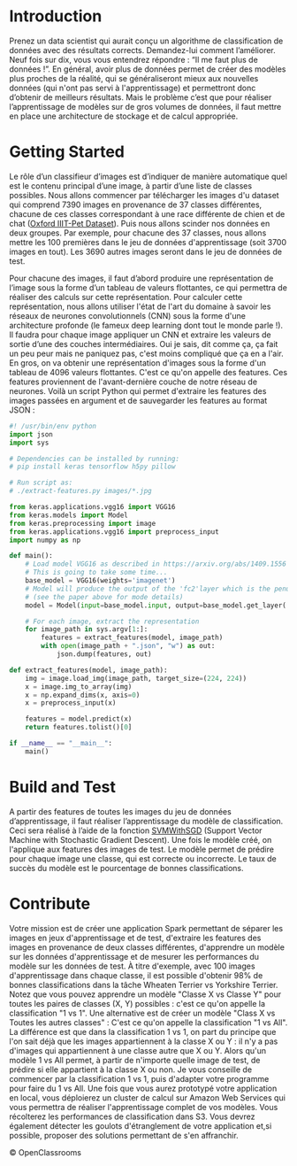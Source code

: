 # Introduction 
Prenez un data scientist qui aurait conçu un algorithme de classification de données avec des résultats corrects. Demandez-lui comment l’améliorer. Neuf fois sur dix, vous vous entendrez répondre : “Il me faut plus de données !”. En général, avoir plus de données permet de créer des modèles plus proches de la réalité, qui se généraliseront mieux aux nouvelles données (qui n'ont pas servi à l'apprentissage) et permettront donc d’obtenir de meilleurs résultats. Mais le problème c’est que pour réaliser l’apprentissage de modèles sur de gros volumes de données, il faut mettre en place une architecture de stockage et de calcul appropriée.

# Getting Started
Le rôle d’un classifieur d’images est d’indiquer de manière automatique quel est le contenu principal d’une image, à partir d’une liste de classes possibles. Nous allons commencer par télécharger les images d'u dataset  qui comprend 7390 images en provenance de 37 classes différentes, chacune de ces classes correspondant à une race différente de chien et de chat ([Oxford IIIT-Pet Dataset]('http://www.robots.ox.ac.uk/~vgg/data/pets/')). Puis nous allons scinder nos données en deux groupes. Par exemple, pour chacune des 37 classes, nous allons mettre les 100 premières dans le jeu de données d'apprentissage (soit 3700 images en tout). Les 3690 autres images seront dans le jeu de données de test.

Pour chacune des images, il faut d’abord produire une représentation de l’image sous la forme d’un tableau de valeurs flottantes, ce qui permettra de réaliser des calculs sur cette représentation.
Pour calculer cette représentation, nous allons utiliser l'état de l'art du domaine à savoir les réseaux de neurones convolutionnels (CNN) sous la forme d'une architecture profonde (le fameux deep learning dont tout le monde parle !). Il faudra pour chaque image appliquer un CNN et extraire les valeurs de sortie d’une des couches intermédiaires. Oui je sais, dit comme ça, ça fait un peu peur mais ne paniquez pas, c'est moins compliqué que ça en a l'air.
En gros, on va obtenir une représentation d'images sous la forme d'un tableau de 4096 valeurs flottantes. C'est ce qu'on appelle des features. Ces features proviennent de l'avant-dernière couche de notre réseau de neurones.
Voilà un script Python qui permet d'extraire les features des images passées en argument et de sauvegarder les features au format JSON :

```python
#! /usr/bin/env python
import json
import sys

# Dependencies can be installed by running:
# pip install keras tensorflow h5py pillow

# Run script as:
# ./extract-features.py images/*.jpg

from keras.applications.vgg16 import VGG16
from keras.models import Model
from keras.preprocessing import image
from keras.applications.vgg16 import preprocess_input
import numpy as np

def main():
    # Load model VGG16 as described in https://arxiv.org/abs/1409.1556
    # This is going to take some time...
    base_model = VGG16(weights='imagenet')
    # Model will produce the output of the 'fc2'layer which is the penultimate neural network layer
    # (see the paper above for mode details)
    model = Model(input=base_model.input, output=base_model.get_layer('fc2').output)

    # For each image, extract the representation
    for image_path in sys.argv[1:]:
        features = extract_features(model, image_path)
        with open(image_path + ".json", "w") as out:
            json.dump(features, out)

def extract_features(model, image_path):
    img = image.load_img(image_path, target_size=(224, 224))
    x = image.img_to_array(img)
    x = np.expand_dims(x, axis=0)
    x = preprocess_input(x)

    features = model.predict(x)
    return features.tolist()[0]

if __name__ == "__main__":
    main()
``` 

# Build and Test
A partir des features de toutes les images du jeu de données d’apprentissage, il faut réaliser l’apprentissage du modèle de classification. Ceci sera réalisé à l’aide de la fonction [SVMWithSGD]('https://spark.apache.org/docs/latest/api/python/pyspark.mllib.html#pyspark.mllib.classification.SVMWithSGD') (Support Vector Machine with Stochastic Gradient Descent). Une fois le modèle créé, on l'applique aux features des images de test. Le modèle permet de prédire pour chaque image une classe, qui est correcte ou incorrecte. Le taux de succès du modèle est le pourcentage de bonnes classifications.

# Contribute
Votre mission est de créer une application Spark permettant de séparer les images en jeux d'apprentissage et de test, d'extraire les features des images en provenance de deux classes différentes, d'apprendre un modèle sur les données d'apprentissage et de mesurer les performances du modèle sur les données de test. À titre d'exemple, avec 100 images d'apprentissage dans chaque classe, il est possible d'obtenir 98% de bonnes classifications dans la tâche Wheaten Terrier vs Yorkshire Terrier.
Notez que vous pouvez apprendre un modèle "Classe X vs Classe Y" pour toutes les paires de classes (X, Y) possibles : c'est ce qu'on appelle la classification "1 vs 1". Une alternative est de créer un modèle "Class X vs Toutes les autres classes" : C'est ce qu'on appelle la classification "1 vs All". La différence est que dans la classification 1 vs 1, on part du principe que l'on sait déjà que les images appartiennent à la classe X ou Y : il n'y a pas d'images qui appartiennent à une classe autre que X ou Y. Alors qu'un modèle 1 vs All permet, à partir de n'importe quelle image de test, de prédire si elle appartient à la classe X ou non. Je vous conseille de commencer par la classification 1 vs 1, puis d'adapter votre programme pour faire du 1 vs All.
Une fois que vous aurez prototypé votre application en local, vous déploierez un cluster de calcul sur Amazon Web Services qui vous permettra de réaliser l'apprentissage complet de vos modèles. Vous récolterez les performances de classification dans S3.
Vous devrez également détecter les goulots d'étranglement de votre application et,si possible, proposer des solutions permettant de s'en affranchir. 

&copy; OpenClassrooms
